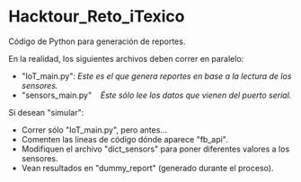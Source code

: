 # Hacktour_Reto_iTexico
Código de Python para generación de reportes.

En la realidad, los siguientes archivos deben correr en paralelo:
  - "IoT_main.py":
    *Este es el que genera reportes en base a la lectura de los sensores.*
  - "sensors_main.py"
    *Éste sólo lee los datos que vienen del puerto serial.*
    
Si desean "simular":
  - Correr sólo "IoT_main.py", pero antes...
  - Comenten las lineas de código dónde aparece "fb_api".
  - Modifiquen el archivo "dict_sensors" para poner diferentes valores a los sensores.
  - Vean resultados en "dummy_report" (generado durante el proceso).

